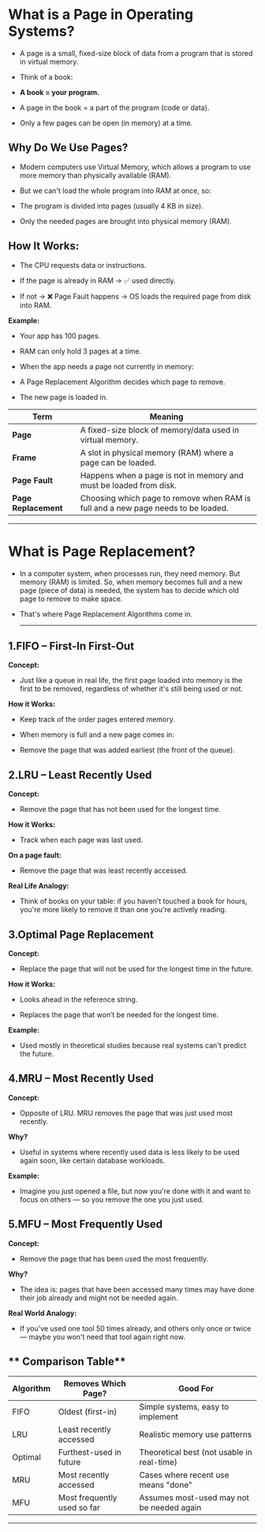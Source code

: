 # **What is a Page in Operating Systems?**

- A page is a small, fixed-size block of data from a program that is stored in virtual memory.

- Think of a book:
- **A book = your program.**

- A page in the book = a part of the program (code or data).

- Only a few pages can be open (in memory) at a time.

## **Why Do We Use Pages?**
- Modern computers use Virtual Memory, which allows a program to use more memory than physically available (RAM).

- But we can't load the whole program into RAM at once, so:

- The program is divided into pages (usually 4 KB in size).

- Only the needed pages are brought into physical memory (RAM).

## **How It Works:**
- The CPU requests data or instructions.

- If the page is already in RAM → ✅ used directly.

- If not → ❌ Page Fault happens → OS loads the required page from disk into RAM.

**Example:**
- Your app has 100 pages.

- RAM can only hold 3 pages at a time.

- When the app needs a page not currently in memory:

- A Page Replacement Algorithm decides which page to remove.

- The new page is loaded in.

| Term                 | Meaning                                                                           |
| -------------------- | --------------------------------------------------------------------------------- |
| **Page**             | A fixed-size block of memory/data used in virtual memory.                         |
| **Frame**            | A slot in physical memory (RAM) where a page can be loaded.                       |
| **Page Fault**       | Happens when a page is not in memory and must be loaded from disk.                |
| **Page Replacement** | Choosing which page to remove when RAM is full and a new page needs to be loaded. |


---

# **What is Page Replacement?**
- In a computer system, when processes run, they need memory. But memory (RAM) is limited. So, when memory becomes full and a new page (piece of data) is needed, the system has to decide which old page to remove to make space.

- That's where Page Replacement Algorithms come in.

  ---

## **1.FIFO – First-In First-Out**
**Concept:**
- Just like a queue in real life, the first page loaded into memory is the first to be removed, regardless of whether it's still being used or not.

**How it Works:**
- Keep track of the order pages entered memory.

- When memory is full and a new page comes in:

- Remove the page that was added earliest (the front of the queue).

## **2.LRU – Least Recently Used**
**Concept:**
- Remove the page that has not been used for the longest time.

**How it Works:**
- Track when each page was last used.

**On a page fault:**

- Remove the page that was least recently accessed.

**Real Life Analogy:**
- Think of books on your table: if you haven’t touched a book for hours, you're more likely to remove it than one you're actively reading.

## **3.Optimal Page Replacement**
**Concept:**
- Replace the page that will not be used for the longest time in the future.

**How it Works:**
- Looks ahead in the reference string.

- Replaces the page that won’t be needed for the longest time.

**Example:**
- Used mostly in theoretical studies because real systems can't predict the future.

## **4.MRU – Most Recently Used**
**Concept:**
- Opposite of LRU. MRU removes the page that was just used most recently.

**Why?**
- Useful in systems where recently used data is less likely to be used again soon, like certain database workloads.

**Example:**
- Imagine you just opened a file, but now you're done with it and want to focus on others — so you remove the one you just used.

## **5.MFU – Most Frequently Used**
**Concept:**
- Remove the page that has been used the most frequently.

**Why?**
- The idea is: pages that have been accessed many times may have done their job already and might not be needed again.

**Real World Analogy:**
- If you've used one tool 50 times already, and others only once or twice — maybe you won't need that tool again right now.

## ** Comparison Table**

| Algorithm | Removes Which Page?         | Good For                                   |
| --------- | --------------------------- | ------------------------------------------ |
| FIFO      | Oldest (first-in)           | Simple systems, easy to implement          |
| LRU       | Least recently accessed     | Realistic memory use patterns              |
| Optimal   | Furthest-used in future     | Theoretical best (not usable in real-time) |
| MRU       | Most recently accessed      | Cases where recent use means "done"        |
| MFU       | Most frequently used so far | Assumes most-used may not be needed again  |

---
